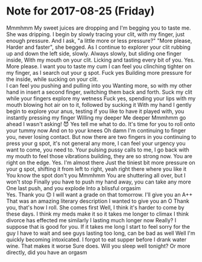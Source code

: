 # Note for 2017-08-25 (Friday)

Mmmhmm 
My sweet juices are dropping and I'm begging you to taste me. She was dripping. 
I begin by slowly tracing your clit, with my finger, just enough pressure. And I ask, "a little more or less pressure?"
"More please, Harder and faster", she begged. 
As I continue to explorer your clit rubbing up and down the left side, slowly. Always slowly, but sliding one finger inside, 
With my mouth on your clit. Licking and tasting every bit of you. 
Yes. More please. I want you to taste my cum 
I can feel you clinching tighter on my finger, as I search out your g spot. 
Fuck yes 
Building more pressure for the inside, while sucking on your clit.  
I can feel you pushing and pulling into you
Wanting more, so with my other hand in insert a second finger, switching them back and forth. 
Suck my clit while your fingers explore my wetness 
Fuck yes, spending your lips with my mouth blowing hot air on to it, followed by sucking it
With my hand I gently begin to explore your anus, testing if you like to have it played with, you instantly pressing my finger
Willing my deeper
Me deeper
Mmmhmm go ahead 
I wasn't asking! 😈
Yes tell me what to do. 
It's time for you to roll onto your tummy now
And on to your knees
Oh damn 
I'm continuing to finger you, never losing contact. 
But now there are two fingers in you continuing to press your g spot, it's not general any more, I can feel your urgency you want to come, you need to. 
Your pulsing pussy calls to me, I go back with my mouth to feel those vibrations building, they are so strong now. You are right on the edge. 
Yes. I'm almost there 
Just the tiniest bit more pressure on your g spot, shifting it from left to right, yeah right there where you like it
You know the spot don't you
Mmmhmm 
You are shuttering all over, but I won't stop
Finally you have to push my hand away, you can take any more
One last push, and you explode
Into a blissful orgasim   
Yes. Thank you 😊 
I will want a grade on that tomorrow.
I'll give you an A++
That was an amazing literary description 
I wanted to give you an O
Thank you, that's how I roll. She comes first
Well, I think it's harder to come by these days. 
I think my meds make it so it takes me longer to climax
I think divorce has effected me similarly 
I lasting much longer now
Really? I suppose that is good for you. If it takes me long I start to feel sorry for the guy 
I have to wait and see guys lasting too long, can be bad as well
Well I'm quickly becoming intoxicated. I forgot to eat supper before I drank water wine. That makes it worse 
Sure does. Will you sleep well tonight? Or more directly, did you have an orgasm
